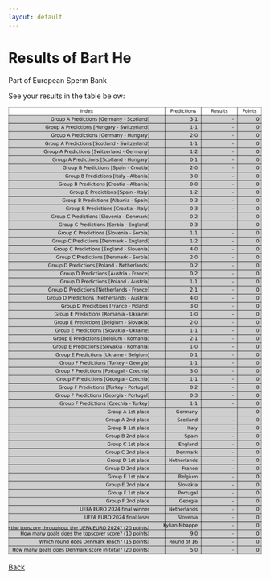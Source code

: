 ```yaml
---
layout: default
---
```


# Results of Bart He 
    
Part of European Sperm Bank
    
See your results in the table below:
    
![Bart He](./user_plots/Bart_He.svg?raw=true)

[Back](https://christianbanggribsvad.github.io/em_spillet.github.io/)